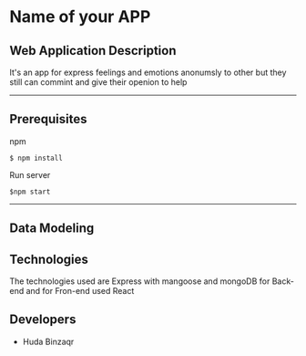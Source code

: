 # Name of your APP



## Web Application Description  

It's an app for express feelings and emotions anonumsly to other but they still can commint and give their openion to help 


---
## Prerequisites

npm  
```
$ npm install
```

Run server
```
$npm start
```

---
## Data Modeling






## Technologies
The technologies used are Express with mangoose and mongoDB for Back-end 
and for Fron-end used React 



## Developers
 - Huda Binzaqr 
